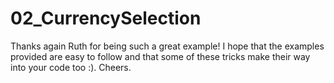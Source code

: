 # 02_CurrencySelection
Thanks again Ruth for being such a great example!
I hope that the examples provided are easy to follow and that some of these tricks make their way into your code too :).
Cheers.
